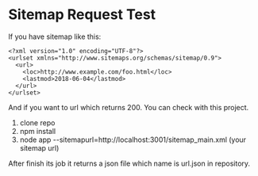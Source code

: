 # Sitemap Request Test
If you have sitemap like this: 
```
<?xml version="1.0" encoding="UTF-8"?>
<urlset xmlns="http://www.sitemaps.org/schemas/sitemap/0.9"> 
  <url>
    <loc>http://www.example.com/foo.html</loc>
    <lastmod>2018-06-04</lastmod>
  </url>
</urlset>
```
And if you want to url which returns 200. You can check with this project.

1. clone repo
2. npm install
3. node app --sitemapurl=http://localhost:3001/sitemap_main.xml (your sitemap url)

After finish its job it returns a json file which name is url.json in repository.
